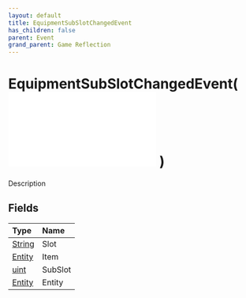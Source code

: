 ```yaml
---
layout: default
title: EquipmentSubSlotChangedEvent
has_children: false
parent: Event
grand_parent: Game Reflection
---
```

# EquipmentSubSlotChangedEvent( ![ EntityEventBase ](/game-reflection/events/entity_event_base.md) )
Description 

## Fields
| Type | Name |
|:-------------|:--------------|
| [String](/game-reflection/components/string.md) | Slot |
| [Entity](/game-reflection/classes/entity.md) | Item |
| [uint](/game-reflection/components/uint.md) | SubSlot |
| [Entity](/game-reflection/classes/entity.md) | Entity |
